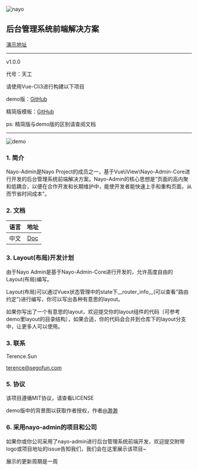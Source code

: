 ![nayo](https://raw.githubusercontent.com/Terencesun/nayo-admin/image/logo.png)

## 后台管理系统前端解决方案


[演示地址](https://nayo-project.github.io/nayo-admin-demo/)

---
v1.0.0

代号：天工

请使用Vue-Cli3进行构建以下项目

demo版：[GitHub](https://github.com/nayo-project/nayo-admin)

精简版模板：[GitHub](https://github.com/nayo-project/nayo-admin-simple)

ps: 精简版与demo版的区别请查阅文档

---
![demo](https://github.com/nayo-project/nayo-admin/image/demo.png)

### 1. 简介
Nayo-Admin是Nayo Project的成员之一，基于Vue\iView\Nayo-Admin-Core进行开发的后台管理系统前端解决方案。Nayo-Admin的核心思想是“页面的高内聚和低耦合，以便在合作开发和长期维护中，能使开发者能快速上手和重构页面，从而节省时间成本”。

### 2. 文档

语言 | 地址
:-: | :-:
中文 | [Doc](https://nayo-project.github.io/nayo-admin-doc-cn/)

### 3. Layout(布局)开发计划
由于Nayo Admin是基于Nayo-Admin-Core进行开发的，允许高度自由的Layout(布局)编写。

Layout(布局)可以通过Vuex状态管理中的state下__router_info__(可以查看"路由约定")进行编写，你可以写出各种有意思的layout。

如果你写出了一个有意思的layout，欢迎提交你的layout组件的代码（可参考demo里layout的目录结构），如果合适，你的代码会合并到仓库下的layout分支中，让更多人可以使用。

### 3. 联系

Terence.Sun

terence@segofun.com


### 5. 协议
该项目遵循MIT协议，请查看LICENSE

demo版中的背景图以获取作者授权，作者[@渺渺](https://space.bilibili.com/29308962)

### 6. 采用nayo-admin的项目和公司

如果你或你公司采用了nayo-admin进行后台管理系统前端开发，欢迎提交附带logo或项目地址的issue告知我们，我们会在这里展示该项目~

展示的更新周期是一周